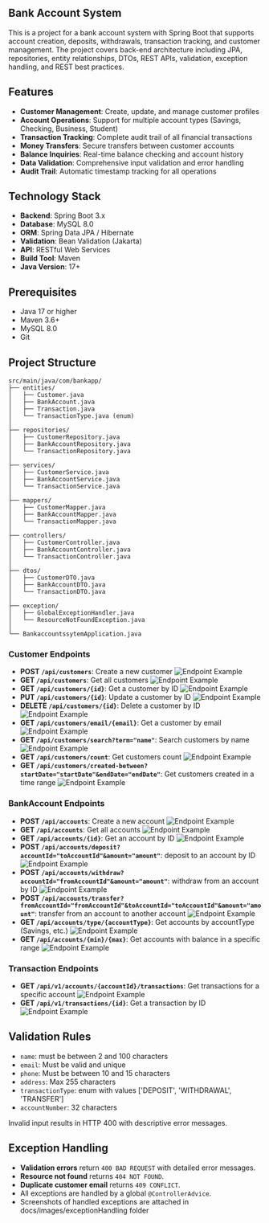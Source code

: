 ## Bank Account System
This is a project for a bank account system with Spring Boot that supports account creation, deposits, withdrawals, transaction tracking, and customer management. The project covers back-end architecture including JPA, repositories, entity relationships, DTOs, REST APIs, validation, exception handling, and REST best practices.

## Features
- **Customer Management**: Create, update, and manage customer profiles
- **Account Operations**: Support for multiple account types (Savings, Checking, Business, Student)
- **Transaction Tracking**: Complete audit trail of all financial transactions
- **Money Transfers**: Secure transfers between customer accounts
- **Balance Inquiries**: Real-time balance checking and account history
- **Data Validation**: Comprehensive input validation and error handling
- **Audit Trail**: Automatic timestamp tracking for all operations


## Technology Stack

- **Backend**: Spring Boot 3.x
- **Database**: MySQL 8.0
- **ORM**: Spring Data JPA / Hibernate
- **Validation**: Bean Validation (Jakarta)
- **API**: RESTful Web Services
- **Build Tool**: Maven
- **Java Version**: 17+

## Prerequisites

- Java 17 or higher
- Maven 3.6+
- MySQL 8.0
- Git

## Project Structure

```
src/main/java/com/bankapp/
├── entities/
│   ├── Customer.java
│   ├── BankAccount.java
│   ├── Transaction.java
│   └── TransactionType.java (enum)
│
├── repositories/
│   ├── CustomerRepository.java
│   ├── BankAccountRepository.java
│   └── TransactionRepository.java
│
├── services/
│   ├── CustomerService.java
│   ├── BankAccountService.java
│   └── TransactionService.java
│
├── mappers/
│   ├── CustomerMapper.java
│   ├── BankAccountMapper.java
│   └── TransactionMapper.java
│
├── controllers/
│   ├── CustomerController.java
│   ├── BankAccountController.java
│   └── TransactionController.java
│
├── dtos/
│   ├── CustomerDTO.java
│   ├── BankAccountDTO.java
│   └── TransactionDTO.java
│   
├── exception/
│   ├── GlobalExceptionHandler.java
│   └── ResourceNotFoundException.java
│
└── BankaccountssytemApplication.java
```

### Customer Endpoints
- **POST `/api/customers`**: Create a new customer ![Endpoint Example](docs/images/customer/create_customer.PNG)
- **GET `/api/customers`**: Get all customers ![Endpoint Example](docs/images/customer/get_all_customers.PNG)
- **GET `/api/customers/{id}`**: Get a customer by ID ![Endpoint Example](docs/images/customer/get_customer_by_ID.PNG)
- **PUT `/api/customers/{id}`**: Update a customer by ID ![Endpoint Example](docs/images/customer/update_customer_by_ID.PNG)
- **DELETE `/api/customers/{id}`**: Delete a customer by ID ![Endpoint Example](docs/images/customer/delete_customer_by_ID.PNG)
- **GET `/api/customers/email/{email}`**: Get a customer by email ![Endpoint Example](docs/images/customer/get_customer_by_email.PNG)
- **GET `/api/customers/search?term="name"`**: Search customers by name ![Endpoint Example](docs/images/customer/search_customers_by_name.PNG)
- **GET `/api/customers/count`**: Get customers count ![Endpoint Example](docs/images/customer/get_customers_count.PNG)
- **GET `/api/customers/created-between?startDate="startDate"&endDate="endDate"`**: Get customers created in a time range ![Endpoint Example](docs/images/customer/get_customers_created_between.PNG)

### BankAccount Endpoints
- **POST `/api/accounts`**: Create a new account ![Endpoint Example](docs/images/account/create_bank_account.PNG)
- **GET `/api/accounts`**: Get all accounts ![Endpoint Example](docs/images/account/get_all_accounts.PNG)
- **GET `/api/accounts/{id}`**: Get an account by ID ![Endpoint Example](docs/images/account/get_account_by_ID.PNG)
- **POST `/api/accounts/deposit?accountId="toAccountId"&amount="amount"`**: deposit to an account by ID ![Endpoint Example](docs/images/account/deposit_to_account.PNG)
- **POST `/api/accounts/withdraw?accountId="fromAccountId"&amount="amount"`**: withdraw from an account by ID ![Endpoint Example](docs/images/account/withdraw_from_account.PNG)
- **POST `/api/accounts/transfer?fromAccountId="fromAccountId"&toAccountId="toAccountId"&amount="amount"`**: transfer from an account to another account ![Endpoint Example](docs/images/account/transfer_from_account_to_another_account.PNG)
- **GET `/api/accounts/type/{accountType}`**: Get accounts by accountType (Savings, etc.) ![Endpoint Example](docs/images/account/get_accounts_by_account_type.PNG)
- **GET `/api/accounts/{min}/{max}`**: Get accounts with balance in a specific range ![Endpoint Example](docs/images/account/get_accounts_in_amount_range.PNG)

### Transaction Endpoints
- **GET `/api/v1/accounts/{accountId}/transactions`**: Get transactions for a specific account ![Endpoint Example](docs/images/transaction/get_transactions_for_account.PNG)
- **GET `/api/v1/transactions/{id}`**: Get a transaction by ID ![Endpoint Example](docs/images/transaction/get_transaction_by_ID.PNG)

## Validation Rules
- `name`: must be between 2 and 100 characters
- `email`: Must be valid and unique
- `phone`: Must be between 10 and 15 characters
- `address`: Max 255 characters
- `transactionType`: enum with values ['DEPOSIT', 'WITHDRAWAL', 'TRANSFER']
- `accountNumber`: 32 characters

Invalid input results in HTTP 400 with descriptive error messages.

## Exception Handling
- **Validation errors** return `400 BAD REQUEST` with detailed error messages.
- **Resource not found** returns `404 NOT FOUND`.
- **Duplicate customer email** returns `409 CONFLICT`.
- All exceptions are handled by a global `@ControllerAdvice`.
- Screenshots of handled exceptions are attached in docs/images/exceptionHandling folder
